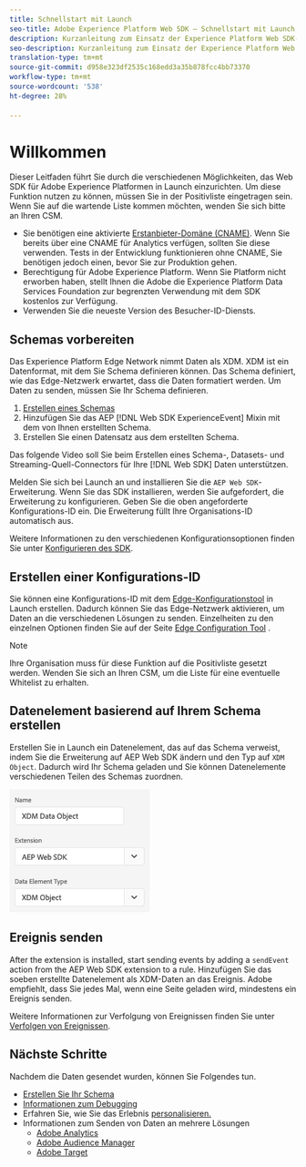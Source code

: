 ```yaml
---
title: Schnellstart mit Launch
seo-title: Adobe Experience Platform Web SDK – Schnellstart mit Launch
description: Kurzanleitung zum Einsatz der Experience Platform Web SDK-Erweiterung zur Datenerfassung
seo-description: Kurzanleitung zum Einsatz der Experience Platform Web SDK-Erweiterung zur Datenerfassung
translation-type: tm+mt
source-git-commit: d958e323df2535c168edd3a35b878fcc4bb73370
workflow-type: tm+mt
source-wordcount: '538'
ht-degree: 28%

---
```



# Willkommen

Dieser Leitfaden führt Sie durch die verschiedenen Möglichkeiten, das Web SDK für Adobe Experience Platformen in Launch einzurichten. Um diese Funktion nutzen zu können, müssen Sie in der Positivliste eingetragen sein. Wenn Sie auf die wartende Liste kommen möchten, wenden Sie sich bitte an Ihren CSM.

- Sie benötigen eine aktivierte [Erstanbieter-Domäne (CNAME)](https://docs.adobe.com/content/help/de-DE/core-services/interface/ec-cookies/cookies-first-party.html). Wenn Sie bereits über eine CNAME für Analytics verfügen, sollten Sie diese verwenden. Tests in der Entwicklung funktionieren ohne CNAME, Sie benötigen jedoch einen, bevor Sie zur Produktion gehen.
- Berechtigung für Adobe Experience Platform. Wenn Sie Platform nicht erworben haben, stellt Ihnen die Adobe die Experience Platform Data Services Foundation zur begrenzten Verwendung mit dem SDK kostenlos zur Verfügung.
- Verwenden Sie die neueste Version des Besucher-ID-Diensts.

## Schemas vorbereiten

Das Experience Platform Edge Network nimmt Daten als XDM. XDM ist ein Datenformat, mit dem Sie Schema definieren können. Das Schema definiert, wie das Edge-Netzwerk erwartet, dass die Daten formatiert werden. Um Daten zu senden, müssen Sie Ihr Schema definieren.

1. [Erstellen eines Schemas](../../xdm/tutorials/create-schema-ui.md)
2. Hinzufügen Sie das AEP [!DNL Web SDK ExperienceEvent] Mixin mit dem von Ihnen erstellten Schema.
3. Erstellen Sie einen Datensatz aus dem erstellten Schema.

Das folgende Video soll Sie beim Erstellen eines Schema-, Datasets- und Streaming-Quell-Connectors für Ihre [!DNL Web SDK] Daten unterstützen.

Melden Sie sich bei Launch an und installieren Sie die `AEP Web SDK`-Erweiterung. Wenn Sie das SDK installieren, werden Sie aufgefordert, die Erweiterung zu konfigurieren. Geben Sie die oben angeforderte Konfigurations-ID ein. Die Erweiterung füllt Ihre Organisations-ID automatisch aus.


Weitere Informationen zu den verschiedenen Konfigurationsoptionen finden Sie unter [Konfigurieren des SDK](../fundamentals/configuring-the-sdk.md).

## Erstellen einer Konfigurations-ID

Sie können eine Konfigurations-ID mit dem [Edge-Konfigurationstool](../fundamentals/edge-configuration.md) in Launch erstellen. Dadurch können Sie das Edge-Netzwerk aktivieren, um Daten an die verschiedenen Lösungen zu senden. Einzelheiten zu den einzelnen Optionen finden Sie auf der Seite [Edge Configuration Tool](../fundamentals/edge-configuration.md) .

>[!NOTE]
>
>Ihre Organisation muss für diese Funktion auf die Positivliste gesetzt werden. Wenden Sie sich an Ihren CSM, um die Liste für eine eventuelle Whitelist zu erhalten.

## Datenelement basierend auf Ihrem Schema erstellen

Erstellen Sie in Launch ein Datenelement, das auf das Schema verweist, indem Sie die Erweiterung auf AEP Web SDK ändern und den Typ auf `XDM Object`. Dadurch wird Ihr Schema geladen und Sie können Datenelemente verschiedenen Teilen des Schemas zuordnen.

![Datumselement beim Start](../../assets/edge_data_element.png)

## Ereignis senden

After the extension is installed, start sending events by adding a `sendEvent` action from the AEP Web SDK extension to a rule. Hinzufügen Sie das soeben erstellte Datenelement als XDM-Daten an das Ereignis. Adobe empfiehlt, dass Sie jedes Mal, wenn eine Seite geladen wird, mindestens ein Ereignis senden.

Weitere Informationen zur Verfolgung von Ereignissen finden Sie unter [Verfolgen von Ereignissen](../fundamentals/tracking-events.md).

## Nächste Schritte

Nachdem die Daten gesendet wurden, können Sie Folgendes tun.

- [Erstellen Sie Ihr Schema](https://docs.adobe.com/content/help/de-DE/experience-platform/xdm/schema/composition.html)
- [Informationen zum Debugging](../fundamentals/debugging.md)
- Erfahren Sie, wie Sie das Erlebnis [personalisieren.](../fundamentals/rendering-personalization-content.md)
- Informationen zum Senden von Daten an mehrere Lösungen
   - [Adobe Analytics](../solution-specific/analytics/analytics-overview.md)
   - [Adobe Audience Manager](../solution-specific/audience-manager/audience-manager-overview.md)
   - [Adobe Target](../solution-specific/target/target-overview.md)
